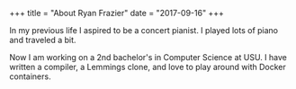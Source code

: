+++
title = "About Ryan Frazier"
date = "2017-09-16"
+++

In my previous life I aspired to be a concert pianist. I played lots of piano and traveled a bit.

Now I am working on a 2nd bachelor's in Computer Science at USU. I have written a compiler, a Lemmings clone, and love to play around with Docker containers.

